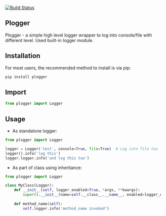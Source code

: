 [![Build Status](https://travis-ci.org/c-pher/plogger.svg?branch=master)](https://travis-ci.org/c-pher/plogger)


## Plogger

Plogger - a simple high level logger wrapper to log into console/file with different level. Used built-in logger module.

## Installation
For most users, the recommended method to install is via pip:
```cmd
pip install plogger
```

## Import
```python
from plogger import Logger
```

## Usage
- As standalone logger:
```python
from plogger import Logger

logger = Logger('test', console=True, file=True)  # Log into file too
logger().info('log this')
logger.logger.info('and log this too')
```

- As part of class using inheritance:
```python
from plogger import Logger

class MyClass(Logger):
    def __init__(self, logger_enabled=True, *args, **kwargs):
        super().__init__(name=self.__class__.__name__, enabled=logger_enabled, *args, **kwargs)
    
    def method_name(self):
        self.logger.info('method_name invoked')
```
